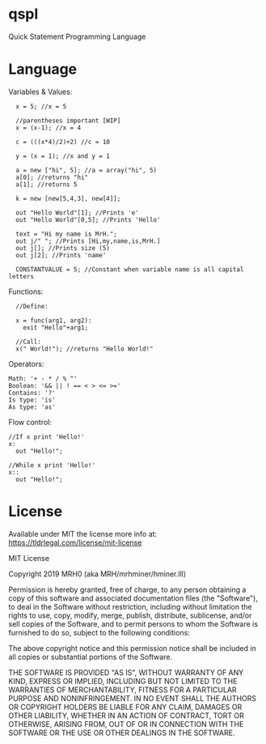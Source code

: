 # qspl
Quick Statement Programming Language

# Language

Variables & Values:
```
  x = 5; //x = 5
  
  //parentheses important [WIP]
  x = (x-1); //x = 4
  
  c = (((x*4)/2)+2) //c = 10
  
  y = (x = 1); //x and y = 1
  
  a = new ["hi", 5]; //a = array("hi", 5)
  a[0]; //returns "hi"
  a[1]; //returns 5
  
  k = new [new[5,4,3], new[4]];
  
  out "Hello World"[1]; //Prints 'e'
  out "Hello World"[0,5]; //Prints 'Hello'
  
  text = "Hi my name is MrH.";
  out j/" "; //Prints [Hi,my,name,is,MrH.]
  out j[]; //Prints size (5)
  out j[2]; //Prints 'name'
  
  CONSTANTVALUE = 5; //Constant when variable name is all capital letters
```
Functions:
```
  //Define:
  
  x = func(arg1, arg2):
    exit "Hello"+arg1;
  
  //Call:
  x(" World!"); //returns "Hello World!"
``` 
Operators:
```
Math: '+ - * / % ^'
Boolean: '&& || ! == < > <= >='
Contains: '?'
Is type: 'is'
As type: 'as'
```

Flow control:
```
//If x print 'Hello!'
x:
  out "Hello!";
  
//While x print 'Hello!'
x::
  out "Hello!";
```

# License

Available under MIT the license more info at: https://tldrlegal.com/license/mit-license

MIT License

Copyright 2019 MRH0 (aka MRH/mrhminer/hminer.lll)

Permission is hereby granted, free of charge, to any person obtaining a copy
of this software and associated documentation files (the "Software"), to deal
in the Software without restriction, including without limitation the rights
to use, copy, modify, merge, publish, distribute, sublicense, and/or sell
copies of the Software, and to permit persons to whom the Software is
furnished to do so, subject to the following conditions:

The above copyright notice and this permission notice shall be included in all
copies or substantial portions of the Software.

THE SOFTWARE IS PROVIDED "AS IS", WITHOUT WARRANTY OF ANY KIND, EXPRESS OR
IMPLIED, INCLUDING BUT NOT LIMITED TO THE WARRANTIES OF MERCHANTABILITY,
FITNESS FOR A PARTICULAR PURPOSE AND NONINFRINGEMENT. IN NO EVENT SHALL THE
AUTHORS OR COPYRIGHT HOLDERS BE LIABLE FOR ANY CLAIM, DAMAGES OR OTHER
LIABILITY, WHETHER IN AN ACTION OF CONTRACT, TORT OR OTHERWISE, ARISING FROM,
OUT OF OR IN CONNECTION WITH THE SOFTWARE OR THE USE OR OTHER DEALINGS IN THE
SOFTWARE.

